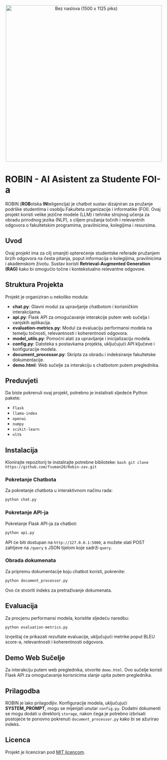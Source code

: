 <div align="center">
    <img src="https://github.com/user-attachments/assets/f88e0969-109c-4e0a-9211-f9bf90d5467b" alt="Bez naslova (1500 x 1125 piks)" width="500"/>
</div>

# ROBIN - AI Asistent za Studente FOI-a

ROBIN (**ROB**otska **IN**teligencija) je chatbot sustav dizajniran za pružanje podrške studentima i osoblju Fakulteta organizacije i informatike (FOI). Ovaj projekt koristi velike jezične modele (LLM) i tehnike strojnog učenja za obradu prirodnog jezika (NLP), s ciljem pružanja točnih i relevantnih odgovora o fakultetskim programima, pravilnicima, kolegijima i resursima.

## Uvod

Ovaj projekt ima za cilj smanjiti opterećenje studentske referade pružanjem brzih odgovora na česta pitanja, poput informacija o kolegijima, pravilnicima i akademskom životu. Sustav koristi **Retrieval-Augmented Generation (RAG)** kako bi omogućio točne i kontekstualno relevantne odgovore.

## Struktura Projekta

Projekt je organiziran u nekoliko modula:

- **chat.py**: Glavni modul za upravljanje chatbotom i korisničkim interakcijama.
- **api.py**: Flask API za omogućavanje interakcije putem web sučelja i vanjskih aplikacija.
- **evaluation-metrics.py**: Modul za evaluaciju performansi modela na temelju točnosti, relevantnosti i koherentnosti odgovora.
- **model_utils.py**: Pomoćni alati za upravljanje i inicijalizaciju modela.
- **config.py**: Datoteka s postavkama projekta, uključujući API ključeve i konfiguracije modela.
- **document_processor.py**: Skripta za obradu i indeksiranje fakultetske dokumentacije.
- **demo.html**: Web sučelje za interakciju s chatbotom putem preglednika.

## Preduvjeti

Da biste pokrenuli ovaj projekt, potrebno je instalirati sljedeće Python pakete:

- `Flask`
- `llama-index`
- `openai`
- `numpy`
- `scikit-learn`
- `nltk`


## Instalacija

Klonirajte repozitorij te instalirajte potrebne biblioteke:
    ```bash
    git clone  https://github.com/fsuman20/Robin-zav.git
    ```

### Pokretanje Chatbota

Za pokretanje chatbota u interaktivnom načinu rada:

```bash
python chat.py
```

### Pokretanje API-ja

Pokretanje Flask API-ja za chatbot:

```bash
python api.py
```

API će biti dostupan na `http://127.0.0.1:5000`, a možete slati POST zahtjeve na `/query` s JSON tijelom koje sadrži `query`.

### Obrada dokumenata

Za pripremu dokumentacije koju chatbot koristi, pokrenite:

```bash
python document_processor.py
```

Ovo će stvoriti indeks za pretraživanje dokumenata.

## Evaluacija

Za procjenu performansi modela, koristite sljedeću naredbu:

```bash
python evaluation-metrics.py
```

Izvještaj će prikazati rezultate evaluacije, uključujući metrike poput BLEU score-a, relevantnosti i koherentnosti odgovora.

## Demo Web Sučelje

Za interakciju putem web preglednika, otvorite `demo.html`. Ovo sučelje koristi Flask API za omogućavanje korisnicima slanje upita putem preglednika.

## Prilagodba

ROBIN je lako prilagodljiv. Konfiguracije modela, uključujući **SYSTEM_PROMPT**, mogu se mijenjati unutar `config.py`. Dodatni dokumenti se mogu dodati u direktorij `storage`, nakon čega je potrebno izbrisati postojeće te ponovno pokrenuti `document_processor.py` kako bi se ažurirao indeks.

## Licenca

Projekt je licenciran pod [MIT licencom](LICENSE).


